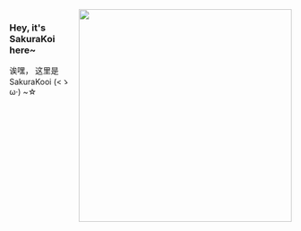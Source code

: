 <img align="right" src="https://cdn.jsdelivr.net/gh/SakuraKoi/SakuraKoi/koishi_83779372.jpg" width='380px'>

### Hey, it's SakuraKoi here~

诶嘿， 这里是SakuraKooi (<ゝω·) ~☆

